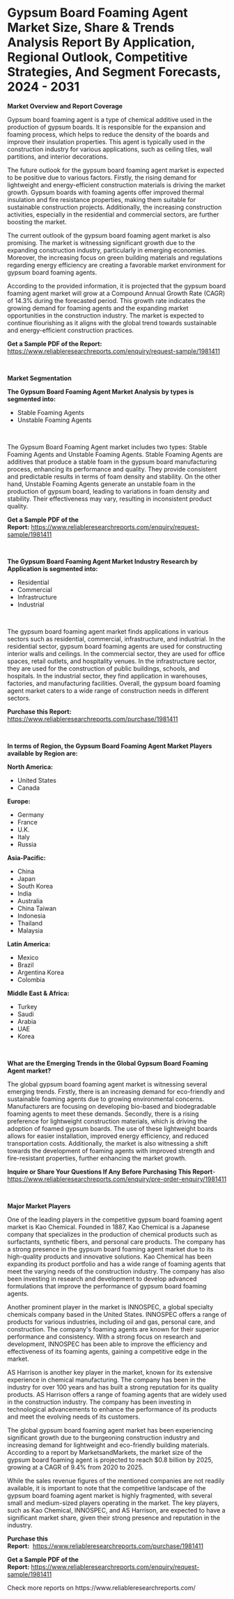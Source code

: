<p><h1>Gypsum Board Foaming Agent Market Size, Share & Trends Analysis Report By Application, Regional Outlook, Competitive Strategies, And Segment Forecasts, 2024 - 2031</h1></p><p><strong>Market Overview and Report Coverage</strong></p>
<p><p>Gypsum board foaming agent is a type of chemical additive used in the production of gypsum boards. It is responsible for the expansion and foaming process, which helps to reduce the density of the boards and improve their insulation properties. This agent is typically used in the construction industry for various applications, such as ceiling tiles, wall partitions, and interior decorations.</p><p>The future outlook for the gypsum board foaming agent market is expected to be positive due to various factors. Firstly, the rising demand for lightweight and energy-efficient construction materials is driving the market growth. Gypsum boards with foaming agents offer improved thermal insulation and fire resistance properties, making them suitable for sustainable construction projects. Additionally, the increasing construction activities, especially in the residential and commercial sectors, are further boosting the market.</p><p>The current outlook of the gypsum board foaming agent market is also promising. The market is witnessing significant growth due to the expanding construction industry, particularly in emerging economies. Moreover, the increasing focus on green building materials and regulations regarding energy efficiency are creating a favorable market environment for gypsum board foaming agents.</p><p>According to the provided information, it is projected that the gypsum board foaming agent market will grow at a Compound Annual Growth Rate (CAGR) of 14.3% during the forecasted period. This growth rate indicates the growing demand for foaming agents and the expanding market opportunities in the construction industry. The market is expected to continue flourishing as it aligns with the global trend towards sustainable and energy-efficient construction practices.</p></p>
<p><strong>Get a Sample PDF of the Report:</strong> <a href="https://www.reliableresearchreports.com/enquiry/request-sample/1981411">https://www.reliableresearchreports.com/enquiry/request-sample/1981411</a></p>
<p>&nbsp;</p>
<p><strong>Market Segmentation</strong></p>
<p><strong>The Gypsum Board Foaming Agent Market Analysis by types is segmented into:</strong></p>
<p><ul><li>Stable Foaming Agents</li><li>Unstable Foaming Agents</li></ul></p>
<p>&nbsp;</p>
<p><p>The Gypsum Board Foaming Agent market includes two types: Stable Foaming Agents and Unstable Foaming Agents. Stable Foaming Agents are additives that produce a stable foam in the gypsum board manufacturing process, enhancing its performance and quality. They provide consistent and predictable results in terms of foam density and stability. On the other hand, Unstable Foaming Agents generate an unstable foam in the production of gypsum board, leading to variations in foam density and stability. Their effectiveness may vary, resulting in inconsistent product quality.</p></p>
<p><strong>Get a Sample PDF of the Report:</strong>&nbsp;<a href="https://www.reliableresearchreports.com/enquiry/request-sample/1981411">https://www.reliableresearchreports.com/enquiry/request-sample/1981411</a></p>
<p>&nbsp;</p>
<p><strong>The Gypsum Board Foaming Agent Market Industry Research by Application is segmented into:</strong></p>
<p><ul><li>Residential</li><li>Commercial</li><li>Infrastructure</li><li>Industrial</li></ul></p>
<p>&nbsp;</p>
<p><p>The gypsum board foaming agent market finds applications in various sectors such as residential, commercial, infrastructure, and industrial. In the residential sector, gypsum board foaming agents are used for constructing interior walls and ceilings. In the commercial sector, they are used for office spaces, retail outlets, and hospitality venues. In the infrastructure sector, they are used for the construction of public buildings, schools, and hospitals. In the industrial sector, they find application in warehouses, factories, and manufacturing facilities. Overall, the gypsum board foaming agent market caters to a wide range of construction needs in different sectors.</p></p>
<p><strong>Purchase this Report:</strong>&nbsp; <a href="https://www.reliableresearchreports.com/purchase/1981411">https://www.reliableresearchreports.com/purchase/1981411</a></p>
<p>&nbsp;</p>
<p><strong>In terms of Region, the Gypsum Board Foaming Agent Market Players available by Region are:</strong></p>
<p>
    <p> <strong> North America: </strong>
        <ul>
            <li>United States</li>
            <li>Canada</li>
        </ul>
        </p> 
    <p> <strong> Europe: </strong>
        <ul>
            <li>Germany</li>
            <li>France</li>
            <li>U.K.</li>
            <li>Italy</li>
            <li>Russia</li>
        </ul>
        </p> 
    <p> <strong> Asia-Pacific: </strong>
        <ul>
            <li>China</li>
            <li>Japan</li>
            <li>South Korea</li>
            <li>India</li>
            <li>Australia</li>
            <li>China Taiwan</li>
            <li>Indonesia</li>
            <li>Thailand</li>
            <li>Malaysia</li>
        </ul>
        </p> 
    <p> <strong> Latin America: </strong>
        <ul>
            <li>Mexico</li>
            <li>Brazil</li>
            <li>Argentina Korea</li>
            <li>Colombia</li>
        </ul>
        </p> 
    <p> <strong> Middle East & Africa: </strong>
        <ul>
            <li>Turkey</li>
            <li>Saudi</li>
            <li>Arabia</li>
            <li>UAE</li>
            <li>Korea</li>
        </ul>
    </p>
    </p>
<p>&nbsp;</p>
<p><strong>What are the Emerging Trends in the Global Gypsum Board Foaming Agent market?</strong></p>
<p><p>The global gypsum board foaming agent market is witnessing several emerging trends. Firstly, there is an increasing demand for eco-friendly and sustainable foaming agents due to growing environmental concerns. Manufacturers are focusing on developing bio-based and biodegradable foaming agents to meet these demands. Secondly, there is a rising preference for lightweight construction materials, which is driving the adoption of foamed gypsum boards. The use of these lightweight boards allows for easier installation, improved energy efficiency, and reduced transportation costs. Additionally, the market is also witnessing a shift towards the development of foaming agents with improved strength and fire-resistant properties, further enhancing the market growth.</p></p>
<p><strong>Inquire or Share Your Questions If Any Before Purchasing This Report</strong>- <a href="https://www.reliableresearchreports.com/enquiry/pre-order-enquiry/1981411">https://www.reliableresearchreports.com/enquiry/pre-order-enquiry/1981411</a></p>
<p>&nbsp;</p>
<p><strong>Major Market Players</strong></p>
<p><p>One of the leading players in the competitive gypsum board foaming agent market is Kao Chemical. Founded in 1887, Kao Chemical is a Japanese company that specializes in the production of chemical products such as surfactants, synthetic fibers, and personal care products. The company has a strong presence in the gypsum board foaming agent market due to its high-quality products and innovative solutions. Kao Chemical has been expanding its product portfolio and has a wide range of foaming agents that meet the varying needs of the construction industry. The company has also been investing in research and development to develop advanced formulations that improve the performance of gypsum board foaming agents. </p><p>Another prominent player in the market is INNOSPEC, a global specialty chemicals company based in the United States. INNOSPEC offers a range of products for various industries, including oil and gas, personal care, and construction. The company's foaming agents are known for their superior performance and consistency. With a strong focus on research and development, INNOSPEC has been able to improve the efficiency and effectiveness of its foaming agents, gaining a competitive edge in the market. </p><p>AS Harrison is another key player in the market, known for its extensive experience in chemical manufacturing. The company has been in the industry for over 100 years and has built a strong reputation for its quality products. AS Harrison offers a range of foaming agents that are widely used in the construction industry. The company has been investing in technological advancements to enhance the performance of its products and meet the evolving needs of its customers.</p><p>The global gypsum board foaming agent market has been experiencing significant growth due to the burgeoning construction industry and increasing demand for lightweight and eco-friendly building materials. According to a report by MarketsandMarkets, the market size of the gypsum board foaming agent is projected to reach $0.8 billion by 2025, growing at a CAGR of 9.4% from 2020 to 2025.</p><p>While the sales revenue figures of the mentioned companies are not readily available, it is important to note that the competitive landscape of the gypsum board foaming agent market is highly fragmented, with several small and medium-sized players operating in the market. The key players, such as Kao Chemical, INNOSPEC, and AS Harrison, are expected to have a significant market share, given their strong presence and reputation in the industry.</p></p>
<p><strong>Purchase this Report:</strong>&nbsp;&nbsp;<a href="https://www.reliableresearchreports.com/purchase/1981411">https://www.reliableresearchreports.com/purchase/1981411</a></p>
<p></p>
<p><strong>Get a Sample PDF of the Report:</strong>&nbsp;<a href="https://www.reliableresearchreports.com/enquiry/request-sample/1981411">https://www.reliableresearchreports.com/enquiry/request-sample/1981411</a></p>
<p>Check more reports on https://www.reliableresearchreports.com/</p>